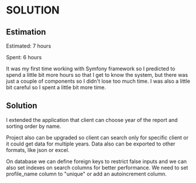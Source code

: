 SOLUTION
========

Estimation
----------
Estimated: 7 hours

Spent: 6 hours

It was my first time working with Symfony framework so I predicted to spend a little bit more hours so that I get to know the system, but there was just a couple of components so I didn't lose too much time.
I was also a little bit careful so I spent a little bit more time.

Solution
--------
I extended the application that client can choose year of the report and sorting order by name.

Project also can be upgraded so client can search only for specific client or it could get data for multiple years.
Data also can be exported to other formats, like json or excel.

On database we can define foreign keys to restrict false inputs and we can also set indexes on search columns for better performance.
We need to set profile_name column to "unique" or add an autoincrement column.